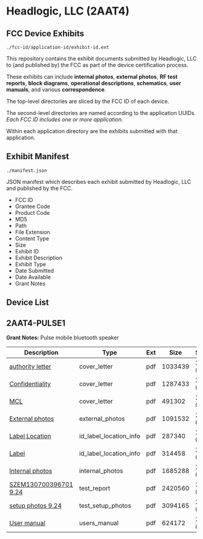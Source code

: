 # Headlogic, LLC (2AAT4)
## FCC Device Exhibits

```
./fcc-id/application-id/exhibit-id.ext
```

This repository contains the exhibit documents submitted by Headlogic, LLC to (and published by) the FCC as part of the device certification process.

These exhibits can include **internal photos**, **external photos**, **RF test reports**, **block diagrams**, **operational descriptions**, **schematics**, **user manuals**, and various **correspondence**.

The top-level directories are sliced by the FCC ID of each device.

The second-level directories are named according to the application UUIDs. *Each FCC ID includes one or more application.*

Within each application directory are the exhibits submitted with that application. 

## Exhibit Manifest

```
./manifest.json
```

JSON manifest which describes each exhibit submitted by Headlogic, LLC and published by the FCC.

- FCC ID
- Grantee Code
- Product Code
- MD5
- Path
- File Extension
- Content Type
- Size
- Exhibit ID
- Exhibit Description
- Exhibit Type
- Date Submitted
- Date Available
- Grant Notes

## Device List
## 2AAT4-PULSE1
**Grant Notes:** Pulse mobile bluetooth speaker

| Description | Type | Ext | Size | Submitted | Available |
| ----------- | ---- | --- | ---- | --------- | --------- |
| [authority letter](2AAT4-PULSE1/a746d0ecbbb2eef426ee73ce1f8c2907/2080640.pdf) | cover_letter | pdf | 1033439 | 2013-09-24 | 2013-09-24 |
| [Confidentiality](2AAT4-PULSE1/a746d0ecbbb2eef426ee73ce1f8c2907/2080641.pdf) | cover_letter | pdf | 1287433 | 2013-09-24 | 2013-09-24 |
| [MCL](2AAT4-PULSE1/a746d0ecbbb2eef426ee73ce1f8c2907/2080642.pdf) | cover_letter | pdf | 491302 | 2013-09-24 | 2013-09-24 |
| [External photos](2AAT4-PULSE1/a746d0ecbbb2eef426ee73ce1f8c2907/2080643.pdf) | external_photos | pdf | 1091532 | 2013-09-24 | 2013-09-24 |
| [Label Location](2AAT4-PULSE1/a746d0ecbbb2eef426ee73ce1f8c2907/2080645.pdf) | id_label_location_info | pdf | 287340 | 2013-09-24 | 2013-09-24 |
| [Label](2AAT4-PULSE1/a746d0ecbbb2eef426ee73ce1f8c2907/2080646.pdf) | id_label_location_info | pdf | 314458 | 2013-09-24 | 2013-09-24 |
| [Internal photos](2AAT4-PULSE1/a746d0ecbbb2eef426ee73ce1f8c2907/2080644.pdf) | internal_photos | pdf | 1685288 | 2013-09-24 | 2013-09-24 |
| [SZEM130700396701 9.24](2AAT4-PULSE1/a746d0ecbbb2eef426ee73ce1f8c2907/2080726.pdf) | test_report | pdf | 2420560 | 2013-09-24 | 2013-09-24 |
| [setup photos 9.24](2AAT4-PULSE1/a746d0ecbbb2eef426ee73ce1f8c2907/2080727.pdf) | test_setup_photos | pdf | 3094165 | 2013-09-24 | 2013-09-24 |
| [User manual](2AAT4-PULSE1/a746d0ecbbb2eef426ee73ce1f8c2907/2080728.pdf) | users_manual | pdf | 624172 | 2013-09-24 | 2013-09-24 |
